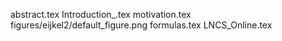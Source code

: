 abstract.tex
Introduction_.tex
motivation.tex
figures/eijkel2/default_figure.png
formulas.tex
LNCS_Online.tex

